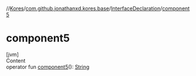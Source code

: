 //[Kores](../../index.md)/[com.github.jonathanxd.kores.base](../index.md)/[InterfaceDeclaration](index.md)/[component5](component5.md)



# component5  
[jvm]  
Content  
operator fun [component5](component5.md)(): [String](https://kotlinlang.org/api/latest/jvm/stdlib/kotlin/-string/index.html)  



